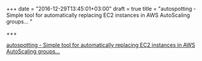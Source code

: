 +++
date = "2016-12-29T13:45:01+03:00"
draft = true
title = "autospotting - Simple tool for automatically replacing EC2 instances in AWS AutoScaling groups... "

+++

<p><a href="https://t.co/WUkYtoLs8Z">autospotting - Simple tool for automatically replacing EC2 instances in AWS AutoScaling groups... </a></p>
